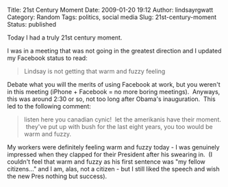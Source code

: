 Title: 21st Century Moment
Date: 2009-01-20 19:12
Author: lindsayrgwatt
Category: Random
Tags: politics, social media
Slug: 21st-century-moment
Status: published

Today I had a truly 21st century moment.

I was in a meeting that was not going in the greatest direction and I updated my Facebook status to read:

> Lindsay is not getting that warm and fuzzy feeling

Debate what you will the merits of using Facebook at work, but you weren't in this meeting (iPhone + Facebook = no more boring meetings).  Anyways, this was around 2:30 or so, not too long after Obama's inauguration.  This led to the following comment:

> listen here you canadian cynic!  let the amerikanis have their moment.  they've put up with bush for the last eight years, you too would be warm and fuzzy.

My workers were definitely feeling warm and fuzzy today - I was genuinely impressed when they clapped for their President after his swearing in.  (I couldn't feel that warm and fuzzy as his first sentence was "my fellow citizens..." and I am, alas, not a citizen - but I still liked the speech and wish the new Pres nothing but success).
